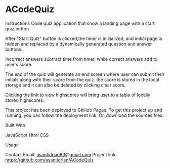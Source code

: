 # ACodeQuiz

Instructions
Code quiz application that show a landing page with a start quiz button

After "Start Quiz" button is clicked,the timer is inizialized, and initial page is hidden and replaced by a dynamically generated question and answer buttons. 

Incorrect answers subtract time from timer, while correct answers add to user's score.

The end of the quiz will generate an end screen where user can submit their initials along with their score from the quiz.
the score is stored in the local storage and it can also be deleted by clicking clear score.

Clicking the link to view highscores will bring user to a table of locally stored highscores.

This project has been deployed to GitHub Pages. To get this project up and running, you can follow the deployment link. Or, download the sources files.

Built With

JavaScript
Html
CSS

Usage





Contact
Email: asantidrian83@gmail.com
Project link: https://github.com/asantidrian/ACodeQuiz



